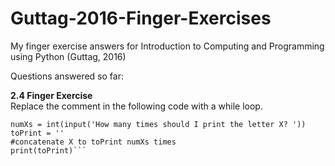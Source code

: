 # Guttag-2016-Finger-Exercises

My finger exercise answers for Introduction to Computing and Programming using Python (Guttag, 2016)

Questions answered so far:

<b>2.4 Finger Exercise<br /></b>
Replace the comment in the following code with a while loop.
```
numXs = int(input('How many times should I print the letter X? '))
toPrint = ''
#concatenate X to toPrint numXs times
print(toPrint)```
